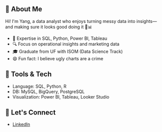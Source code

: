 ## 👋 About Me
Hi! I'm Yang, a data analyst who enjoys turning messy data into insights—and making sure it looks good doing it 🎨📊

- 📌 Expertise in SQL, Python, Power BI, Tableau
- 🔍 Focus on operational insights and marketing data
- 🎓 Graduate from UF with ISOM (Data Science Track)
- 😄 Fun fact: I believe ugly charts are a crime

## 🧰 Tools & Tech
- Language: SQL, Python, R
- DB: MySQL, BigQuery, PostgreSQL
- Visualization: Power BI, Tableau, Looker Studio

## 🔗 Let's Connect
- [LinkedIn](https://www.linkedin.com/in/yang-dai-diane/)

